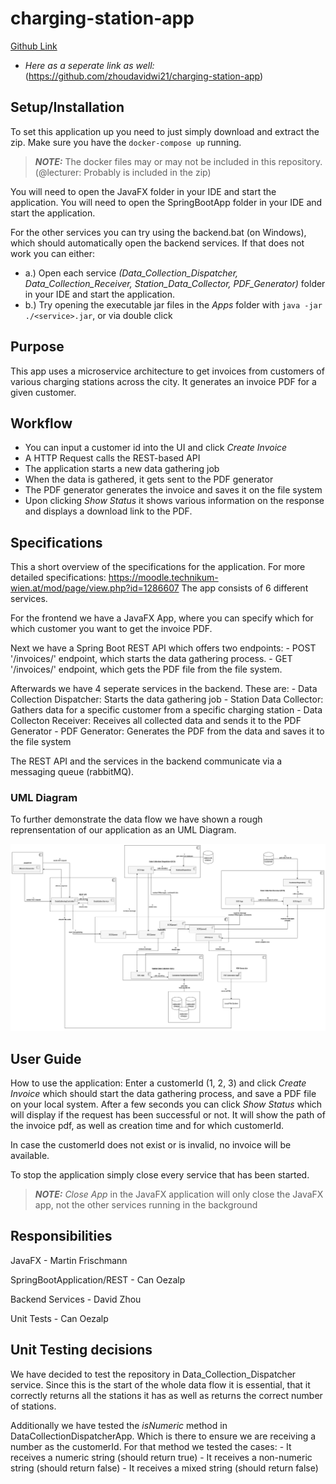 # charging-station-app
[Github Link](https://github.com/zhoudavidwi21/charging-station-app)

- *Here as a seperate link as well:* (https://github.com/zhoudavidwi21/charging-station-app) 


## Setup/Installation
To set this application up you need to just simply download and extract the zip.
Make sure you have the `docker-compose up` running. 
> **_NOTE:_**  The docker files may or may not be included in this repository. (@lecturer: Probably is included in the zip)

You will need to open the JavaFX folder in your IDE and start the application.
You will need to open the SpringBootApp folder in your IDE and start the application.

For the other services you can try using the backend.bat (on Windows), which should automatically open the backend services.
If that does not work you can either: 
- a.) Open each service *(Data_Collection_Dispatcher, Data_Collection_Receiver, Station_Data_Collector, PDF_Generator)* folder in your IDE and start the application.
- b.) Try opening the executable jar files in the *Apps* folder with `java -jar ./<service>.jar`, or via double click
	

## Purpose
This app uses a microservice architecture to get invoices from customers of various charging stations across the city.
It generates an invoice PDF for a given customer.


## Workflow
- You can input a customer id into the UI and click *Create Invoice*
- A HTTP Request calls the REST-based API
- The application starts a new data gathering job
- When the data is gathered, it gets sent to the PDF generator
- The PDF generator generates the invoice and saves it on the file system
- Upon clicking *Show Status* it shows various information on the response and displays a download link to the PDF.


## Specifications
This a short overview of the specifications for the application. For more detailed specifications: https://moodle.technikum-wien.at/mod/page/view.php?id=1286607
The app consists of 6 different services.

For the frontend we have a JavaFX App, where you can specify which for which customer you want to get the invoice PDF.

Next we have a Spring Boot REST API which offers two endpoints:
	- POST '/invoices/<customer-id>' endpoint, which starts the data gathering process.
	- GET '/invoices/<customer-id>' endpoint, which gets the PDF file from the file system.
	
Afterwards we have 4 seperate services in the backend.
These are: 
	- Data Collection Dispatcher: Starts the data gathering job
	- Station Data Collector: Gathers data for a specific customer from a specific charging station
	- Data Collecton Receiver: Receives all collected data and sends it to the PDF Generator
	- PDF Generator: Generates the PDF from the data and saves it to the file system
	
The REST API and the services in the backend communicate via a messaging queue (rabbitMQ).


### UML Diagram
To further demonstrate the data flow we have shown a rough reprensentation of our application as an UML Diagram.

![UML Diagram displaying the communication and data flow between the different services](./Documents/UML_FuelStation.png)


## User Guide
How to use the application:
Enter a customerId (1, 2, 3) and click *Create Invoice* which should start the data gathering process, and save a PDF file on your local system.
After a few seconds you can click *Show Status* which will display if the request has been successful or not.
It will show the path of the invoice pdf, as well as creation time and for which customerId.

In case the customerId does not exist or is invalid, no invoice will be available.

To stop the application simply close every service that has been started.
> **_NOTE:_**  *Close App* in the JavaFX application will only close the JavaFX app, not the other services running in the background


## Responsibilities
JavaFX - Martin Frischmann

SpringBootApplication/REST - Can Oezalp

Backend Services - David Zhou

Unit Tests - Can Oezalp


## Unit Testing decisions
We have decided to test the repository in Data_Collection_Dispatcher service. Since this is the start of the whole data flow
it is essential, that it correctly returns all the stations it has as well as returns the correct number of stations.

Additionally we have tested the *isNumeric* method in DataCollectionDispatcherApp. Which is there to ensure we are receiving a number as the customerId.
For that method we tested the cases: 	- It receives a numeric string (should return true)
										- It receives a non-numeric string (should return false)
										- It receives a mixed string (should return false)